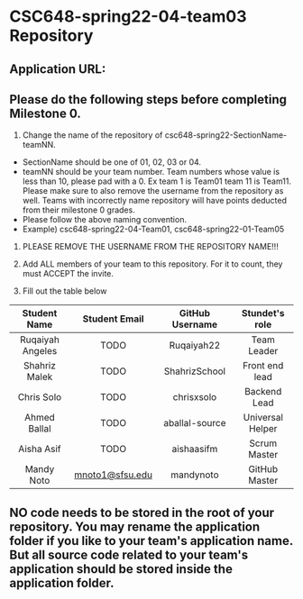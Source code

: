 # CSC648-spring22-04-team03 Repository

## Application URL: 


## Please do the following steps before completing Milestone 0.
1. Change the name of the repository of csc648-spring22-SectionName-teamNN. 
 - SectionName should be one of 01, 02, 03 or 04. 
 - teamNN should be your team number. Team numbers whose value is less than 10, please pad with a 0. Ex team 1 is Team01 team 11 is Team11. Please make sure to also remove the username from the repository as well. Teams with incorrectly name repository will have points deducted from their milestone 0 grades.
 - Please follow the above naming convention.
 - Example) csc648-spring22-04-Team01,   csc648-spring22-01-Team05

1. PLEASE REMOVE THE USERNAME FROM THE REPOSITORY NAME!!!

2. Add ALL members of your team to this repository. For it to count, they must ACCEPT the invite.

3. Fill out the table below


| Student Name     | Student Email | GitHub Username | Stundet's role  
|    :---:         | :---:         | :---:           |  :---:
| Ruqaiyah Angeles | TODO          | Ruqaiyah22      | Team Leader  
| Shahriz Malek    | TODO          | ShahrizSchool   | Front end lead  
| Chris Solo       | TODO          | chrisxsolo      | Backend Lead  
| Ahmed Ballal     | TODO          | aballal-source  | Universal Helper  
| Aisha Asif       | TODO          | aishaasifm      | Scrum Master  
| Mandy Noto       | mnoto1@sfsu.edu           | mandynoto       | GitHub Master  

## NO code needs to be stored in the root of your repository. You may rename the application folder if you like to your team's application name. But all source code related to your team's application should be stored inside the application folder.
